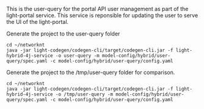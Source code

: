 This is the user-query for the portal API user management as part of the light-portal service. This service is reponsible for updating the user to serve the UI of the light-portal.

Generate the project to the user-query folder

```
cd ~/networknt
java -jar light-codegen/codegen-cli/target/codegen-cli.jar -f light-hybrid-4j-service -o user-query -m model-config/hybrid/user-query/spec.yaml -c model-config/hybrid/user-query/config.yaml
```

Generate the project to the /tmp/user-query folder for comparison. 

```
cd ~/networknt
java -jar light-codegen/codegen-cli/target/codegen-cli.jar -f light-hybrid-4j-service -o /tmp/user-query -m model-config/hybrid/user-query/spec.yaml -c model-config/hybrid/user-query/config.yaml
```
